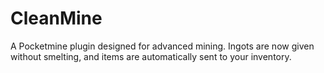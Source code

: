 # CleanMine
A Pocketmine plugin designed for advanced mining. Ingots are now given without smelting, and items are automatically sent to your inventory. 
